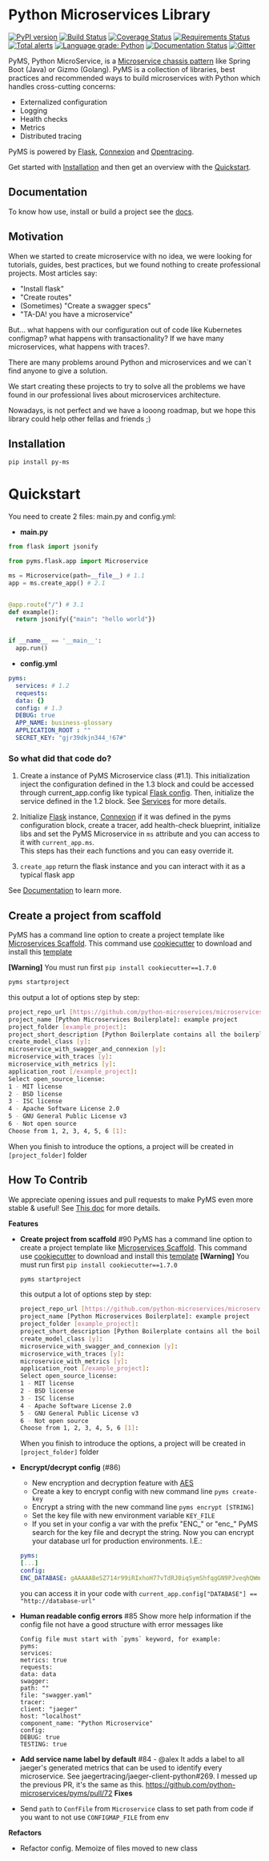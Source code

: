 # Python Microservices Library

[![PyPI version](https://badge.fury.io/py/py-ms.svg)](https://badge.fury.io/py/py-ms)
[![Build Status](https://travis-ci.org/python-microservices/pyms.svg?branch=master)](https://travis-ci.org/python-microservices/pyms)
[![Coverage Status](https://coveralls.io/repos/github/python-microservices/pyms/badge.svg?branch=master)](https://coveralls.io/github/python-microservices/pyms?branch=master)
[![Requirements Status](https://requires.io/github/python-microservices/pyms/requirements.svg?branch=master)](https://requires.io/github/python-microservices/pyms/requirements/?branch=master)
[![Total alerts](https://img.shields.io/lgtm/alerts/g/python-microservices/pyms.svg?logo=lgtm&logoWidth=18)](https://lgtm.com/projects/g/python-microservices/pyms/alerts/)
[![Language grade: Python](https://img.shields.io/lgtm/grade/python/g/python-microservices/pyms.svg?logo=lgtm&logoWidth=18)](https://lgtm.com/projects/g/python-microservices/pyms/context:python)
[![Documentation Status](https://readthedocs.org/projects/py-ms/badge/?version=latest)](https://py-ms.readthedocs.io/en/latest/?badge=latest)
[![Gitter](https://img.shields.io/gitter/room/DAVFoundation/DAV-Contributors.svg)](https://gitter.im/python-microservices/pyms)


PyMS, Python MicroService, is a [Microservice chassis pattern](https://microservices.io/patterns/microservice-chassis.html) 
like Spring Boot (Java) or Gizmo (Golang). PyMS is a collection of libraries, best practices and recommended ways to build 
microservices with Python which handles cross-cutting concerns: 

- Externalized configuration
- Logging
- Health checks
- Metrics
- Distributed tracing

PyMS is powered by [Flask](https://flask.palletsprojects.com/en/1.1.x/), [Connexion](https://github.com/zalando/connexion) 
and [Opentracing](https://opentracing.io/).

Get started with [Installation](installation.md) and then get an overview with the [Quickstart](quickstart.md).

## Documentation

To know how use, install or build a project see the [docs](https://py-ms.readthedocs.io/en/latest/).

## Motivation

When we started to create microservice with no idea, we were looking for tutorials, guides, best practices, but we found
nothing to create professional projects. Most articles say:

- "Install flask"
- "Create routes"
- (Sometimes) "Create a swagger specs"
- "TA-DA! you have a microservice"

But... what happens with our configuration out of code like Kubernetes configmap? what happens with transactionality? 
If we have many microservices, what happens with traces?.

There are many problems around Python and microservices and we can`t find anyone to give a solution.

We start creating these projects to try to solve all the problems we have found in our professional lives about 
microservices architecture.

Nowadays, is not perfect and we have a looong roadmap, but we hope this library could help other fellas and friends ;) 

## Installation

```bash
pip install py-ms
```

# Quickstart

You need to create 2 files: main.py and config.yml:

- **main.py**

```python
from flask import jsonify

from pyms.flask.app import Microservice

ms = Microservice(path=__file__) # 1.1
app = ms.create_app() # 2.1


@app.route("/") # 3.1
def example():
  return jsonify({"main": "hello world"})


if __name__ == '__main__':
  app.run()
```

- **config.yml**

```yaml
pyms:
  services: # 1.2
  requests:
  data: {}
  config: # 1.3
  DEBUG: true
  APP_NAME: business-glossary
  APPLICATION_ROOT : ""
  SECRET_KEY: "gjr39dkjn344_!67#"
```

### So what did that code do?

1. Create a instance of PyMS Microservice class (#1.1). This initialization inject the configuration defined in the
1.3 block and could be accessed through current_app.config like typical
[Flask config](https://flask.palletsprojects.com/en/1.1.x/config/).
Then, initialize the service defined in the 1.2 block. See [Services](services.md) for more details.

2. Initialize [Flask](https://flask.palletsprojects.com/en/1.1.x/) instance, [Connexion](https://github.com/zalando/connexion)
if it was defined in the pyms configuration block, create a tracer, add health-check blueprint, initialize libs and set
the PyMS Microservice in `ms` attribute and you can access to it with `current_app.ms`.  
This steps has their each functions and you can easy
override it.

3. `create_app` return the flask instance and you can interact with it as a typical flask app

See [Documentation](https://py-ms.readthedocs.io/en/latest/) to learn more.

## Create a project from scaffold

PyMS has a command line option to create a project template like [Microservices Scaffold](https://github.com/python-microservices/microservices-scaffold).
This command use [cookiecutter](https://github.com/cookiecutter/cookiecutter) to download and install this [template](https://github.com/python-microservices/microservices-template)

**[Warning]** You must run first `pip install cookiecutter==1.7.0`

```bash
pyms startproject
```

this output a lot of options step by step:

```bash
project_repo_url [https://github.com/python-microservices/microservices-scaffold]: 
project_name [Python Microservices Boilerplate]: example project
project_folder [example_project]: 
project_short_description [Python Boilerplate contains all the boilerplate you need to create a Python package.]: 
create_model_class [y]: 
microservice_with_swagger_and_connexion [y]: 
microservice_with_traces [y]: 
microservice_with_metrics [y]: 
application_root [/example_project]: 
Select open_source_license:
1 - MIT license
2 - BSD license
3 - ISC license
4 - Apache Software License 2.0
5 - GNU General Public License v3
6 - Not open source
Choose from 1, 2, 3, 4, 5, 6 [1]: 
```

When you finish to introduce the options, a project will be created in `[project_folder]` folder

## How To Contrib

We appreciate opening issues and pull requests to make PyMS even more stable & useful! See [This doc](CONTRIBUTING.md)
for more details.


**Features**
- **Create project from scaffold** #90
  PyMS has a command line option to create a project template like [Microservices Scaffold](https://github.com/python-microservices/microservices-scaffold).
  This command use [cookiecutter](https://github.com/cookiecutter/cookiecutter) to download and install this [template](https://github.com/python-microservices/microservices-template)
  **[Warning]** You must run first `pip install cookiecutter==1.7.0`
  ```bash
  pyms startproject
  ```
  this output a lot of options step by step:
  ```bash
  project_repo_url [https://github.com/python-microservices/microservices-scaffold]: 
  project_name [Python Microservices Boilerplate]: example project
  project_folder [example_project]: 
  project_short_description [Python Boilerplate contains all the boilerplate you need to create a Python package.]: 
  create_model_class [y]: 
  microservice_with_swagger_and_connexion [y]: 
  microservice_with_traces [y]: 
  microservice_with_metrics [y]: 
  application_root [/example_project]: 
  Select open_source_license:
  1 - MIT license
  2 - BSD license
  3 - ISC license
  4 - Apache Software License 2.0
  5 - GNU General Public License v3
  6 - Not open source
  Choose from 1, 2, 3, 4, 5, 6 [1]: 
  ```
  
  When you finish to introduce the options, a project will be created in `[project_folder]` folder

- **Encrypt/decrypt config** (#86)
  - New encryption and decryption feature with [AES](https://en.wikipedia.org/wiki/Advanced_Encryption_Standard)
  - Create a key to encrypt config with new command line `pyms create-key`
  - Encrypt a string with the new command line `pyms encrypt [STRING]`
  - Set the key file with new environment variable `KEY_FILE`
  - If you set in your config a var with the prefix "ENC_" or "enc_" PyMS search for the key file and decrypt the string. Now you can encrypt your database url for production environments. I.E.:
  ```yaml
  pyms:
  [...]
  config:
  ENC_DATABASE: gAAAAABeSZ714r99iRIxhoH77vTdRJ0iqSymShfqgGN9PJveqhQWmshRDuV2a8sATey8_lHkln0TwezczucH-aJHGP_LyEiPxwM-88clNa7FB1u4g7Iaw3A=
  ```
  you can access it in your code with `current_app.config["DATABASE"] == "http://database-url"`

- **Human readable config errors** #85
Show more help information if the config file not have a good structure with error messages like

  ```
  Config file must start with `pyms` keyword, for example:
  pyms:
  services:
  metrics: true
  requests:
  data: data
  swagger:
  path: ""
  file: "swagger.yaml"
  tracer:
  client: "jaeger"
  host: "localhost"
  component_name: "Python Microservice"
  config:
  DEBUG: true
  TESTING: true
  ```
- **Add service name label by default** #84 - @alex
  It adds a label to all jaeger's generated metrics that can be used to identify every microservice.
  See jaegertracing/jaeger-client-python#269.
  I messed up the previous PR, it's the same as this. https://github.com/python-microservices/pyms/pull/72
**Fixes**
- Send `path` to `ConfFile` from `Microservice` class to set path from code if you want to not use `CONFIGMAP_FILE` from env

**Refactors**
- Refactor config. Memoize of files moved to new class